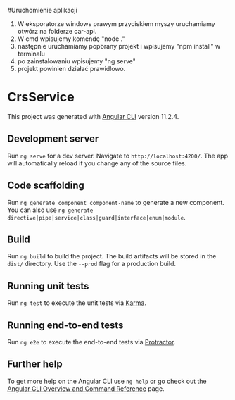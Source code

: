#Uruchomienie aplikacji 
1. W eksporatorze windows prawym przyciskiem myszy uruchamiamy otwórz na folderze car-api. 
2. W cmd wpisujemy komendę "node ."
3. następnie uruchamiamy popbrany projekt i wpisujemy "npm install" w terminalu 
4. po zainstalowaniu wpisujemy "ng serve"
5. projekt powinien działać prawidłowo. 
# CrsService

This project was generated with [Angular CLI](https://github.com/angular/angular-cli) version 11.2.4.

## Development server

Run `ng serve` for a dev server. Navigate to `http://localhost:4200/`. The app will automatically reload if you change any of the source files.

## Code scaffolding

Run `ng generate component component-name` to generate a new component. You can also use `ng generate directive|pipe|service|class|guard|interface|enum|module`.

## Build

Run `ng build` to build the project. The build artifacts will be stored in the `dist/` directory. Use the `--prod` flag for a production build.

## Running unit tests

Run `ng test` to execute the unit tests via [Karma](https://karma-runner.github.io).

## Running end-to-end tests

Run `ng e2e` to execute the end-to-end tests via [Protractor](http://www.protractortest.org/).

## Further help

To get more help on the Angular CLI use `ng help` or go check out the [Angular CLI Overview and Command Reference](https://angular.io/cli) page.
